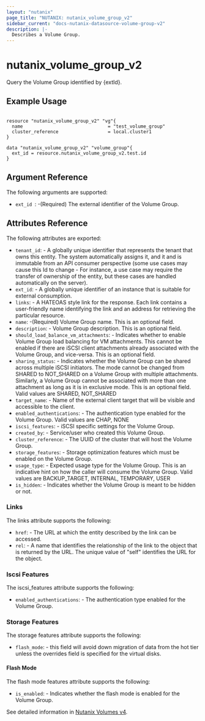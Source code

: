 ```yaml
---
layout: "nutanix"
page_title: "NUTANIX: nutanix_volume_group_v2"
sidebar_current: "docs-nutanix-datasource-volume-group-v2"
description: |-
  Describes a Volume Group.
---
```


# nutanix_volume_group_v2

Query the Volume Group identified by {extId}.


## Example Usage

```hcl

resource "nutanix_volume_group_v2" "vg"{
  name                               = "test_volume_group"
  cluster_reference                  = local.cluster1
}

data "nutanix_volume_group_v2" "volume_group"{
  ext_id = resource.nutanix_volume_group_v2.test.id
}

```

## Argument Reference

The following arguments are supported:

* `ext_id `: -(Required) The external identifier of the Volume Group.


## Attributes Reference

The following attributes are exported:

* `tenant_id`: - A globally unique identifier that represents the tenant that owns this entity. The system automatically assigns it, and it and is immutable from an API consumer perspective (some use cases may cause this Id to change - For instance, a use case may require the transfer of ownership of the entity, but these cases are handled automatically on the server).
* `ext_id`: - A globally unique identifier of an instance that is suitable for external consumption.
* `links`: - A HATEOAS style link for the response. Each link contains a user-friendly name identifying the link and an address for retrieving the particular resource.
* `name`: -(Required) Volume Group name. This is an optional field.
* `description`: - Volume Group description. This is an optional field.
* `should_load_balance_vm_attachments`: - Indicates whether to enable Volume Group load balancing for VM attachments. This cannot be enabled if there are iSCSI client attachments already associated with the Volume Group, and vice-versa. This is an optional field.
* `sharing_status`: - Indicates whether the Volume Group can be shared across multiple iSCSI initiators. The mode cannot be changed from SHARED to NOT_SHARED on a Volume Group with multiple attachments. Similarly, a Volume Group cannot be associated with more than one attachment as long as it is in exclusive mode. This is an optional field. Valid values are SHARED, NOT_SHARED
* `target_name`: - Name of the external client target that will be visible and accessible to the client.
* `enabled_authentications`: - The authentication type enabled for the Volume Group. Valid values are CHAP, NONE
* `iscsi_features`: - iSCSI specific settings for the Volume Group.
* `created_by`: - Service/user who created this Volume Group.
* `cluster_reference`: - The UUID of the cluster that will host the Volume Group.
* `storage_features`: - Storage optimization features which must be enabled on the Volume Group.
* `usage_type`: - Expected usage type for the Volume Group. This is an indicative hint on how the caller will consume the Volume Group.  Valid values are BACKUP_TARGET, INTERNAL, TEMPORARY, USER
* `is_hidden`: - Indicates whether the Volume Group is meant to be hidden or not.

### Links

The links attribute supports the following:

* `href`: - The URL at which the entity described by the link can be accessed.
* `rel`: - A name that identifies the relationship of the link to the object that is returned by the URL. The unique value of "self" identifies the URL for the object.

### Iscsi Features

The iscsi_features attribute supports the following:

* `enabled_authentications`: - The authentication type enabled for the Volume Group.

### Storage Features

The storage features attribute supports the following:

* `flash_mode`: - this field will avoid down migration of data from the hot tier unless the overrides field is specified for the virtual disks.

#### Flash Mode

The flash mode features attribute supports the following:

* `is_enabled`: - Indicates whether the flash mode is enabled for the Volume Group.

See detailed information in [Nutanix Volumes v4](https://developers.nutanix.com/api-reference?namespace=volumes&version=v4.0.b1).
